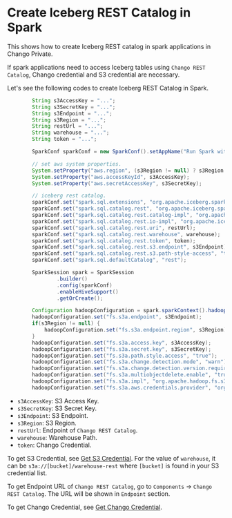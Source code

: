 # Create Iceberg REST Catalog in Spark

This shows how to create Iceberg REST catalog in spark applications in Chango Private.


If spark applications need to access Iceberg tables using `Chango REST Catalog`, Chango credential and S3 credential are necessary.

Let's see the following codes to create Iceberg REST Catalog in Spark.
```java
        String s3AccessKey = "...";
        String s3SecretKey = "...";
        String s3Endpoint = "...";
        String s3Region = "...";
        String restUrl = "...";
        String warehouse = "...";
        String token = "...";

        SparkConf sparkConf = new SparkConf().setAppName("Run Spark with Iceberg REST Catalog");

        // set aws system properties.
        System.setProperty("aws.region", (s3Region != null) ? s3Region : "us-east-1");
        System.setProperty("aws.accessKeyId", s3AccessKey);
        System.setProperty("aws.secretAccessKey", s3SecretKey);

        // iceberg rest catalog.
        sparkConf.set("spark.sql.extensions", "org.apache.iceberg.spark.extensions.IcebergSparkSessionExtensions");
        sparkConf.set("spark.sql.catalog.rest", "org.apache.iceberg.spark.SparkCatalog");
        sparkConf.set("spark.sql.catalog.rest.catalog-impl", "org.apache.iceberg.rest.RESTCatalog");
        sparkConf.set("spark.sql.catalog.rest.io-impl", "org.apache.iceberg.aws.s3.S3FileIO");
        sparkConf.set("spark.sql.catalog.rest.uri", restUrl);
        sparkConf.set("spark.sql.catalog.rest.warehouse", warehouse);
        sparkConf.set("spark.sql.catalog.rest.token", token);
        sparkConf.set("spark.sql.catalog.rest.s3.endpoint", s3Endpoint);
        sparkConf.set("spark.sql.catalog.rest.s3.path-style-access", "true");
        sparkConf.set("spark.sql.defaultCatalog", "rest");

        SparkSession spark = SparkSession
                .builder()
                .config(sparkConf)
                .enableHiveSupport()
                .getOrCreate();

        Configuration hadoopConfiguration = spark.sparkContext().hadoopConfiguration();
        hadoopConfiguration.set("fs.s3a.endpoint", s3Endpoint);
        if(s3Region != null) {
            hadoopConfiguration.set("fs.s3a.endpoint.region", s3Region);
        }
        hadoopConfiguration.set("fs.s3a.access.key", s3AccessKey);
        hadoopConfiguration.set("fs.s3a.secret.key", s3SecretKey);
        hadoopConfiguration.set("fs.s3a.path.style.access", "true");
        hadoopConfiguration.set("fs.s3a.change.detection.mode", "warn");
        hadoopConfiguration.set("fs.s3a.change.detection.version.required", "false");
        hadoopConfiguration.set("fs.s3a.multiobjectdelete.enable", "true");
        hadoopConfiguration.set("fs.s3a.impl", "org.apache.hadoop.fs.s3a.S3AFileSystem");
        hadoopConfiguration.set("fs.s3a.aws.credentials.provider", "org.apache.hadoop.fs.s3a.SimpleAWSCredentialsProvider");
```

- `s3AccessKey`: S3 Access Key.
- `s3SecretKey`: S3 Secret Key.
- `s3Endpoint`: S3 Endpoint.
- `s3Region`: S3 Region.
- `restUrl`: Endpoint of `Chango REST Catalog`.
- `warehouse`: Warehouse Path.
- `token`: Chango Credential. 

To get S3 Credential, see <a href="../../user-guide/s3-cred">Get S3 Credential</a>. 
For the value of `warehouse`, it can be `s3a://[bucket]/warehouse-rest` where `[bucket]` is found in your S3 credential list.

To get Endpoint URL of `Chango REST Catalog`, go to `Components` -> `Chango REST Catalog`. 
The URL will be shown in `Endpoint` section.

To get Chango Credential, see <a href="../../user-guide/cred">Get Chango Credential</a>.